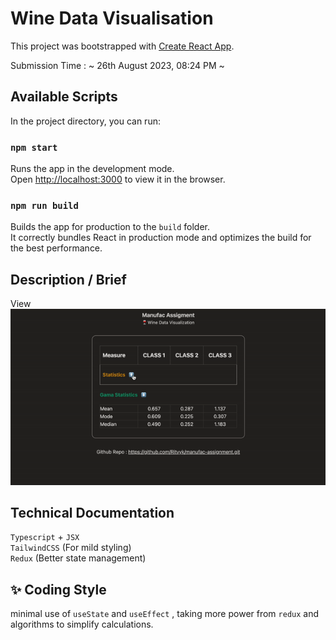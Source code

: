 # Wine Data Visualisation

This project was bootstrapped with [Create React App](https://github.com/facebook/create-react-app).

Submission Time : ~ 26th August 2023, 08:24 PM ~

## Available Scripts

In the project directory, you can run:

### `npm start`

Runs the app in the development mode.\
Open [http://localhost:3000](http://localhost:3000) to view it in the browser.

### `npm run build`

Builds the app for production to the `build` folder.\
It correctly bundles React in production mode and optimizes the build for the best performance.

## Description / Brief

View
![Alt text](ezgif.com-video-to-gif.gif)

## Technical Documentation

`Typescript` + `JSX` \
`TailwindCSS` (For mild styling) \
`Redux` (Better state management)

## ✨ Coding Style

minimal use of `useState` and `useEffect` , taking more power from `redux` and algorithms to simplify calculations.

